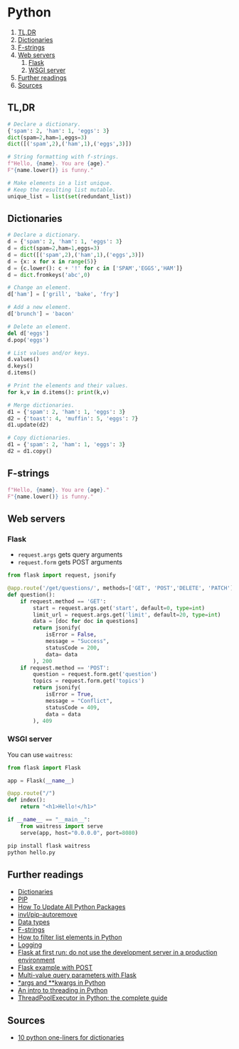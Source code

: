 # Python

1. [TL,DR](#tldr)
2. [Dictionaries](#dictionaries)
3. [F-strings](#f-strings)
4. [Web servers](#web-servers)
   1. [Flask](#flask)
   2. [WSGI server](#wsgi-server)
5. [Further readings](#further-readings)
6. [Sources](#sources)

## TL,DR

```py
# Declare a dictionary.
{'spam': 2, 'ham': 1, 'eggs': 3}
dict(spam=2,ham=1,eggs=3)
dict([('spam',2),('ham',1),('eggs',3)])

# String formatting with f-strings.
f"Hello, {name}. You are {age}."
F"{name.lower()} is funny."

# Make elements in a list unique.
# Keep the resulting list mutable.
unique_list = list(set(redundant_list))
```

## Dictionaries

```py
# Declare a dictionary.
d = {'spam': 2, 'ham': 1, 'eggs': 3}
d = dict(spam=2,ham=1,eggs=3)
d = dict([('spam',2),('ham',1),('eggs',3)])
d = {x: x for x in range(5)}
d = {c.lower(): c + '!' for c in ['SPAM','EGGS','HAM']}
d = dict.fromkeys('abc',0)

# Change an element.
d['ham'] = ['grill', 'bake', 'fry']

# Add a new element.
d['brunch'] = 'bacon'

# Delete an element.
del d['eggs']
d.pop('eggs')

# List values and/or keys.
d.values()
d.keys()
d.items()

# Print the elements and their values.
for k,v in d.items(): print(k,v)

# Merge dictionaries.
d1 = {'spam': 2, 'ham': 1, 'eggs': 3}
d2 = {'toast': 4, 'muffin': 5, 'eggs': 7}
d1.update(d2)

# Copy dictionaries.
d1 = {'spam': 2, 'ham': 1, 'eggs': 3}
d2 = d1.copy()
```

## F-strings

```py
f"Hello, {name}. You are {age}."
F"{name.lower()} is funny."
```

## Web servers

### Flask

- `request.args` gets query arguments
- `request.form` gets POST arguments

```py
from flask import request, jsonify

@app.route('/get/questions/', methods=['GET', 'POST','DELETE', 'PATCH'])
def question():
    if request.method == 'GET':
        start = request.args.get('start', default=0, type=int)
        limit_url = request.args.get('limit', default=20, type=int)
        data = [doc for doc in questions]
        return jsonify(
            isError = False,
            message = "Success",
            statusCode = 200,
            data= data
        ), 200
    if request.method == 'POST':
        question = request.form.get('question')
        topics = request.form.get('topics')
        return jsonify(
            isError = True,
            message = "Conflict",
            statusCode = 409,
            data = data
        ), 409
```

### WSGI server

You can use `waitress`:

```py
from flask import Flask

app = Flask(__name__)

@app.route("/")
def index():
    return "<h1>Hello!</h1>"

if __name__ == "__main__":
    from waitress import serve
    serve(app, host="0.0.0.0", port=8080)
```

```sh
pip install flask waitress
python hello.py
```

## Further readings

- [Dictionaries]
- [PIP]
- [How To Update All Python Packages]
- [invl/pip-autoremove]
- [Data types]
- [F-strings]
- [How to filter list elements in Python]
- [Logging]
- [Flask at first run: do not use the development server in a production environment]
- [Flask example with POST]
- [Multi-value query parameters with Flask]
- [*args and **kwargs in Python]
- [An intro to threading in Python]
- [ThreadPoolExecutor in Python: the complete guide]

## Sources

- [10 python one-liners for dictionaries]

<!-- project's references -->
[dictionaries]: https://docs.python.org/3/tutorial/datastructures.html#dictionaries
[logging]: https://docs.python.org/3/howto/logging.html

<!-- internal references -->
[pip]: ./pip.md

<!-- external references -->
[*args and **kwargs in python]: https://www.geeksforgeeks.org/args-kwargs-python/
[10 Python One-Liners for Dictionaries]: https://medium.com/codex/10-python-one-liners-for-dictionaries-d58754386a1d
[an intro to threading in python]: https://realpython.com/intro-to-python-threading/
[data types]: https://www.w3schools.com/python/python_datatypes.asp
[f-strings]: https://realpython.com/python-f-strings/
[flask at first run: do not use the development server in a production environment]: https://stackoverflow.com/questions/51025893/flask-at-first-run-do-not-use-the-development-server-in-a-production-environmen#54381386
[flask example with POST]: https://stackoverflow.com/questions/22947905/flask-example-with-post#53725861
[how to filter list elements in python]: https://www.pythontutorial.net/python-basics/python-filter-list/
[how to update all python packages]: https://www.activestate.com/resources/quick-reads/how-to-update-all-python-packages/
[invl/pip-autoremove]: https://github.com/invl/pip-autoremove
[multi-value query parameters with flask]: https://dev.to/svencowart/multi-value-query-parameters-with-flask-3a92
[threadpoolexecutor in python: the complete guide]: https://superfastpython.com/threadpoolexecutor-in-python/
